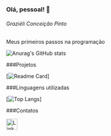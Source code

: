 ### Olá, pessoal! 👋

###### Graziéli Conceição Pinto
Meus primeiros passos na programação

![Anurag's GitHub stats](https://github-readme-stats.vercel.app/api?username=grazyconce&show_icons=true&theme=radical)

###Projetos

[![Readme Card](https://github-readme-stats.vercel.app/api/pin/?username=grazyconce&repo=Projeto-TikTok-EBAC&theme=radical)]

###Linguagens utilizadas

[![Top Langs](https://github-readme-stats.vercel.app/api/top-langs/?username=grazyconce&layout=compact&theme=radical)]

###Contatos

[<img src='https://img.shields.io/badge/LinkedIn-0077B5?style=for-the-badge&logo=linkedin&logoColor=white' alt='LinkedIn' height='30'>](https://www.linkedin.com/in/grazielicp)


<!--
**GrazyConce/GrazyConce** is a ✨ _special_ ✨ repository because its `README.md` (this file) appears on your GitHub profile.

Here are some ideas to get you started:

- 🔭 I’m currently working on ...
- 🌱 I’m currently learning ...
- 👯 I’m looking to collaborate on ...
- 🤔 I’m looking for help with ...
- 💬 Ask me about ...
- 📫 How to reach me: ...
- 😄 Pronouns: ...
- ⚡ Fun fact: ...
-->
